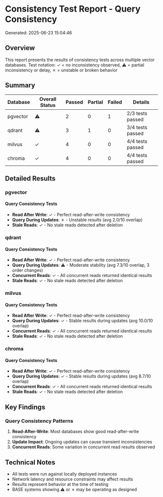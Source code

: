 # Consistency Test Report - Query Consistency
Generated: 2025-06-23 15:04:46

## Overview
This report presents the results of consistency tests across multiple vector databases.
Test notation: ✓ = no inconsistency observed, ⚠ = partial inconsistency or delay, ✗ = unstable or broken behavior

## Summary

| Database | Overall Status | Passed | Partial | Failed | Details |
|----------|---------------|---------|---------|---------|----------|
| pgvector | ⚠ | 2 | 0 | 1 | 2/3 tests passed |
| qdrant | ⚠ | 3 | 1 | 0 | 3/4 tests passed |
| milvus | ✓ | 4 | 0 | 0 | 4/4 tests passed |
| chroma | ✓ | 4 | 0 | 0 | 4/4 tests passed |

## Detailed Results

### pgvector

#### Query Consistency Tests

- **Read After Write**: ✓ - Perfect read-after-write consistency
- **Query During Updates**: ✗ - Unstable results (avg 2.0/10 overlap)
- **Stale Reads**: ✓ - No stale reads detected after deletion

### qdrant

#### Query Consistency Tests

- **Read After Write**: ✓ - Perfect read-after-write consistency
- **Query During Updates**: ⚠ - Moderate stability (avg 7.3/10 overlap, 3 order changes)
- **Concurrent Reads**: ✓ - All concurrent reads returned identical results
- **Stale Reads**: ✓ - No stale reads detected after deletion

### milvus

#### Query Consistency Tests

- **Read After Write**: ✓ - Perfect read-after-write consistency
- **Query During Updates**: ✓ - Stable results during updates (avg 10.0/10 overlap)
- **Concurrent Reads**: ✓ - All concurrent reads returned identical results
- **Stale Reads**: ✓ - No stale reads detected after deletion

### chroma

#### Query Consistency Tests

- **Read After Write**: ✓ - Perfect read-after-write consistency
- **Query During Updates**: ✓ - Stable results during updates (avg 8.7/10 overlap)
- **Concurrent Reads**: ✓ - All concurrent reads returned identical results
- **Stale Reads**: ✓ - No stale reads detected after deletion

## Key Findings

### Query Consistency Patterns

1. **Read-After-Write**: Most databases show good read-after-write consistency
2. **Update Impact**: Ongoing updates can cause transient inconsistencies
3. **Concurrent Reads**: Some variation in concurrent read results observed

## Technical Notes

- All tests were run against locally deployed instances
- Network latency and resource constraints may affect results
- Results represent behavior at the time of testing
- BASE systems showing ⚠ or ✗ may be operating as designed
